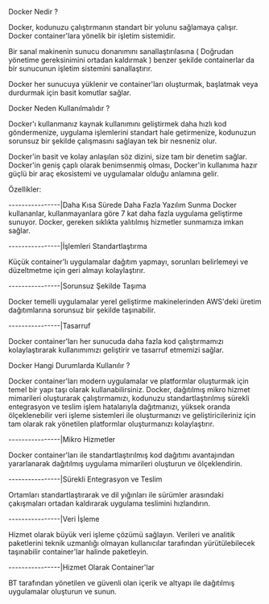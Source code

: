Docker Nedir ?


Docker, kodunuzu çalıştırmanın standart bir yolunu sağlamaya çalışır. Docker container'lara yönelik bir işletim sistemidir.

Bir sanal makinenin sunucu donanımını sanallaştırılasına ( Doğrudan yönetime gereksinimini ortadan kaldırmak ) benzer şekilde containerlar da bir sunucunun işletim sistemini sanallaştırır. 

Docker her sunucuya yüklenir ve container'ları oluşturmak, başlatmak veya durdurmak için basit komutlar sağlar.


Docker Neden Kullanılmalıdır ?


Docker'ı kullanmanız kaynak kullanımını geliştirmek daha hızlı kod göndermenize, uygulama işlemlerini standart hale getirmenize, kodunuzun sorunsuz bir şekilde çalışmasını sağlayan tek bir nesneniz olur. 

Docker'in basit ve kolay anlaşılan söz dizini, size tam bir denetim sağlar. Docker'in geniş çaplı olarak benimsenmiş olması, Docker'in kullanıma hazır güçlü bir araç ekosistemi ve uygulamalar olduğu anlamına gelir.

Özellikler:

----------------|Daha Kısa Sürede Daha Fazla Yazılım Sunma
Docker kullananlar, kullanmayanlara göre 7 kat daha fazla uygulama geliştirme sunuyor.
Docker, gereken sıklıkta yalıtılmış hizmetler sunmamıza imkan sağlar.

----------------|İşlemleri Standartlaştırma

Küçük container'lı uygulamalar dağıtım yapmayı, sorunları belirlemeyi ve düzeltmetme için geri almayı kolaylaştırır.

----------------|Sorunsuz Şekilde Taşıma

Docker temelli uygulamalar yerel geliştirme makinelerinden AWS'deki üretim dağıtımlarına sorunsuz bir şekilde taşınabilir.

----------------|Tasarruf

Docker container'ları her sunucuda daha fazla kod çalıştırmamızı kolaylaştırarak kullanımımızı geliştirir ve tasarruf etmemizi sağlar.


Docker Hangi Durumlarda Kullanılır ?


Docker container'ları modern uygulamalar ve platformlar oluşturmak için temel bir yapı taşı olarak kullanabilirsiniz. Docker, dağıtılmış mikro hizmet mimarileri oluşturarak çalıştırmamızı, kodunuzu standartlaştırılmış sürekli entegrasyon ve teslim işlem hatalarıyla dağıtmanızı, yüksek oranda ölçeklenebilir veri işleme sistemleri ile oluşturmanızı ve geliştiricileriniz için tam olarak rak yönetilen platformlar oluşturmanızı kolaylaştırır.

----------------|Mikro Hizmetler

Docker container'ları ile standartlaştırılmış kod dağıtımı avantajından yararlanarak dağıtılmış uygulama mimarileri oluşturun ve ölçeklendirin.



----------------|Sürekli Entegrasyon ve Teslim

Ortamları standartlaştırarak ve dil yığınları ile sürümler arasındaki çakışmaları ortadan kaldırarak uygulama teslimini hızlandırın.

----------------|Veri İşleme   

Hizmet olarak büyük veri işleme çözümü sağlayın. Verileri ve analitik paketlerini teknik uzmanlığı olmayan kullanıcılar tarafından yürütülebilecek taşınabilir container'lar halinde paketleyin.

----------------|Hizmet Olarak Container'lar

BT tarafından yönetilen ve güvenli olan içerik ve altyapı ile dağıtılmış uygulamalar oluşturun ve sunun.
